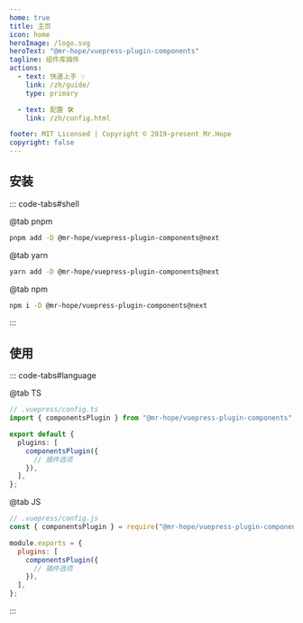 ```yaml
---
home: true
title: 主页
icon: home
heroImage: /logo.svg
heroText: "@mr-hope/vuepress-plugin-components"
tagline: 组件库插件
actions:
  - text: 快速上手 💡
    link: /zh/guide/
    type: primary

  - text: 配置 🛠
    link: /zh/config.html

footer: MIT Licensed | Copyright © 2019-present Mr.Hope
copyright: false
---
```


## 安装

::: code-tabs#shell

@tab pnpm

```bash
pnpm add -D @mr-hope/vuepress-plugin-components@next
```

@tab yarn

```bash
yarn add -D @mr-hope/vuepress-plugin-components@next
```

@tab npm

```bash
npm i -D @mr-hope/vuepress-plugin-components@next
```

:::

## 使用

::: code-tabs#language

@tab TS

```ts
// .vuepress/config.ts
import { componentsPlugin } from "@mr-hope/vuepress-plugin-components";

export default {
  plugins: [
    componentsPlugin({
      // 插件选项
    }),
  ],
};
```

@tab JS

```js
// .vuepress/config.js
const { componentsPlugin } = require("@mr-hope/vuepress-plugin-components");

module.exports = {
  plugins: [
    componentsPlugin({
      // 插件选项
    }),
  ],
};
```

:::
